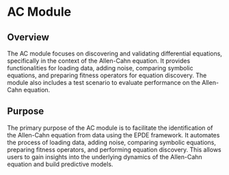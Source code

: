 # AC Module

## Overview

The AC module focuses on discovering and validating differential equations, specifically in the context of the Allen-Cahn equation. It provides functionalities for loading data, adding noise, comparing symbolic equations, and preparing fitness operators for equation discovery. The module also includes a test scenario to evaluate performance on the Allen-Cahn equation.

## Purpose

The primary purpose of the AC module is to facilitate the identification of the Allen-Cahn equation from data using the EPDE framework. It automates the process of loading data, adding noise, comparing symbolic equations, preparing fitness operators, and performing equation discovery. This allows users to gain insights into the underlying dynamics of the Allen-Cahn equation and build predictive models.
